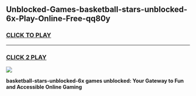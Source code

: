 
## Unblocked-Games-basketball-stars-unblocked-6x-Play-Online-Free-qq80y
<h3>
<a href="https://premium76.site?title=basketball-stars-unblocked-6x&ref=26A">CLICK TO PLAY</a></h3>
<hr>

<h3>
<a href="https://premium76.site?title=basketball-stars-unblocked-6x&ref=26A">CLICK 2 PLAY</a>
  
</h3>

<a href="https://premium76.site?title=basketball-stars-unblocked-6x&ref=26A"><img src="https://clearcache.store/games.png"></a>


**basketball-stars-unblocked-6x games unblocked: Your Gateway to Fun and Accessible Online Gaming**
